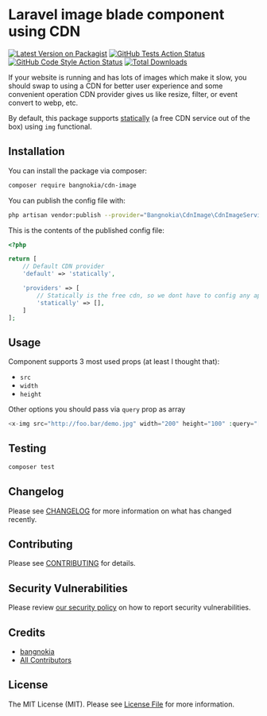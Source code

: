 # Laravel image blade component using CDN

[![Latest Version on Packagist](https://img.shields.io/packagist/v/bangnokia/cdn-image.svg?style=flat-square)](https://packagist.org/packages/bangnokia/cdn-image)
[![GitHub Tests Action Status](https://img.shields.io/github/workflow/status/bangnokia/cdn-image/run-tests?label=tests)](https://github.com/bangnokia/cdn-image/actions?query=workflow%3ATests+branch%3Amaster)
[![GitHub Code Style Action Status](https://img.shields.io/github/workflow/status/bangnokia/cdn-image/Check%20&%20fix%20styling?label=code%20style)](https://github.com/bangnokia/cdn-image/actions?query=workflow%3A"Check+%26+fix+styling"+branch%3Amaster)
[![Total Downloads](https://img.shields.io/packagist/dt/bangnokia/cdn-image.svg?style=flat-square)](https://packagist.org/packages/bangnokia/cdn-image)


If your website is running and has lots of images which make it slow, you should swap to using a CDN for better user experience and some convenient operation CDN provider gives us like resize, filter, or event convert to webp, etc.


By default, this package supports [statically](https://statically.io/) (a free CDN service out of the box) using `img` functional.


## Installation

You can install the package via composer:

```bash
composer require bangnokia/cdn-image
```


You can publish the config file with:
```bash
php artisan vendor:publish --provider="Bangnokia\CdnImage\CdnImageServiceProvider" --tag="cdn_image-config"
```

This is the contents of the published config file:

```php
<?php

return [
    // Default CDN provider
    'default' => 'statically',

    'providers' => [
        // Statically is the free cdn, so we dont have to config any api key here
        'statically' => [],
    ]
];
```

## Usage

Component supports 3 most used props (at least I thought that):

- `src`
- `width`
- `height`

Other options you should pass via `query` prop as array
 
```php
<x-img src="http://foo.bar/demo.jpg" width="200" height="100" :query="[]" />
```

## Testing

```bash
composer test
```

## Changelog

Please see [CHANGELOG](CHANGELOG.md) for more information on what has changed recently.

## Contributing

Please see [CONTRIBUTING](.github/CONTRIBUTING.md) for details.

## Security Vulnerabilities

Please review [our security policy](../../security/policy) on how to report security vulnerabilities.

## Credits

- [bangnokia](https://github.com/bangnokia)
- [All Contributors](../../contributors)

## License

The MIT License (MIT). Please see [License File](LICENSE.md) for more information.
